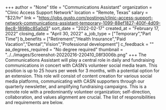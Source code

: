 +++
author = "None"
title = "Communications Assistant"
organization = "Clinic Access Support Network"
location = "Remote, Texas"
salary = "$22/hr"
link = "https://jobs.gusto.com/postings/clinic-access-support-network-communications-assistant-temporary-1099-88ef1827-400f-4d09-8ec8-1898bc85a0d3"
sort_date = "2022-02-17"
created_at = "February 17, 2022"
closing_date = "April 30, 2022"
a_job_type = ["Temporary","Part Time"]
b_benefits = ["Retirement","Health Insurance","Paid Vacation","Dental","Vision","Professional development"]
c_feedback = ""
aa_degrees_required = "No degree required"
thumbnail = "../../images/Screenshot-20220216-220410_08f3006b.png"
+++
The Communications Assistant will play a central role in daily and fundraising communications in concert with CASN’s volunteer social media team. This position is up to 25 hours per week for 3 months, with a potential option for an extension. This role will consist of content creation for various social media platforms, communicating with CASN supporters through our quarterly newsletter, and amplifying fundraising campaigns. This is a remote role with a predominantly volunteer organization; self-direction, collaboration, and values alignment are crucial. The list of responsibilities and requirements are below.